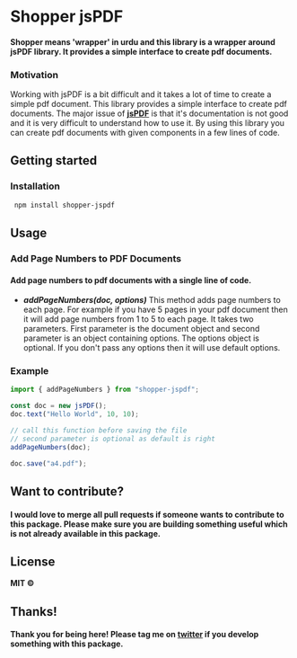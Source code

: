 # Shopper jsPDF

#### Shopper means 'wrapper' in urdu and this library is a wrapper around jsPDF library. It provides a simple interface to create pdf documents.

### Motivation

Working with jsPDF is a bit difficult and it takes a lot of time to create a simple pdf document. This library provides a simple interface to create pdf documents. The major issue of **[jsPDF](https://www.npmjs.com/package/jspdf)** is that it's documentation is not good and it is very difficult to understand how to use it. By using this library you can create pdf documents with given components in a few lines of code.

## Getting started

### Installation

```bash
 npm install shopper-jspdf
```

## Usage

### Add Page Numbers to PDF Documents

#### Add page numbers to pdf documents with a single line of code.

- **_addPageNumbers(doc, options)_** This method adds page numbers to each page. For example if you have 5 pages in your pdf document then it will add page numbers from 1 to 5 to each page. It takes two parameters. First parameter is the document object and second parameter is an object containing options. The options object is optional. If you don't pass any options then it will use default options.

### Example

```js
import { addPageNumbers } from "shopper-jspdf";

const doc = new jsPDF();
doc.text("Hello World", 10, 10);

// call this function before saving the file
// second parameter is optional as default is right
addPageNumbers(doc);

doc.save("a4.pdf");
```

## Want to contribute?

#### I would love to merge all pull requests if someone wants to contribute to this package. Please make sure you are building something useful which is not already available in this package.

## License

**MIT &copy;**

## Thanks!

#### Thank you for being here! Please tag me on [twitter](https://twitter.com/Sanan4li) if you develop something with this package.
